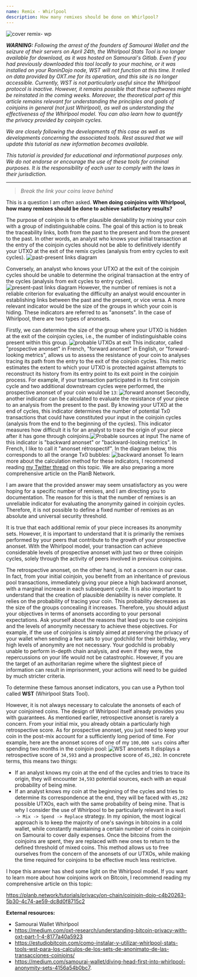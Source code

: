 ```yaml
---
name: Remix - Whirlpool
description: How many remixes should be done on Whirlpool?
---
```

![cover remix- wp](assets/cover.webp)

***WARNING:** Following the arrest of the founders of Samourai Wallet and the seizure of their servers on April 24th, the Whirlpool Stats Tool is no longer available for download, as it was hosted on Samourai's Gitlab. Even if you had previously downloaded this tool locally to your machine, or it was installed on your RoninDojo node, WST will not function at this time. It relied on data provided by OXT.me for its operation, and this site is no longer accessible. Currently, WST is not particularly useful since the Whirlpool protocol is inactive. However, it remains possible that these softwares might be reinstated in the coming weeks. Moreover, the theoretical part of this article remains relevant for understanding the principles and goals of coinjoins in general (not just Whirlpool), as well as understanding the effectiveness of the Whirlpool model. You can also learn how to quantify the privacy provided by coinjoin cycles.*

_We are closely following the developments of this case as well as developments concerning the associated tools. Rest assured that we will update this tutorial as new information becomes available._

_This tutorial is provided for educational and informational purposes only. We do not endorse or encourage the use of these tools for criminal purposes. It is the responsibility of each user to comply with the laws in their jurisdiction._

---

> *Break the link your coins leave behind*

This is a question I am often asked. **When doing coinjoins with Whirlpool, how many remixes should be done to achieve satisfactory results?**

The purpose of coinjoin is to offer plausible deniability by mixing your coin with a group of indistinguishable coins. The goal of this action is to break the traceability links, both from the past to the present and from the present to the past. In other words, an analyst who knows your initial transaction at the entry of the coinjoin cycles should not be able to definitively identify your UTXO at the exit of the remix cycles (analysis from entry cycles to exit cycles).
![past-present links diagram](assets/en/1.webp)

Conversely, an analyst who knows your UTXO at the exit of the coinjoin cycles should be unable to determine the original transaction at the entry of the cycles (analysis from exit cycles to entry cycles).
![present-past links diagram](assets/en/2.webp)
However, the number of remixes is not a reliable criterion for evaluating the difficulty an analyst would encounter in establishing links between the past and the present, or vice versa. A more relevant indicator would be the size of the groups in which your coin is hiding. These indicators are referred to as "anonsets". In the case of Whirlpool, there are two types of anonsets.

Firstly, we can determine the size of the group where your UTXO is hidden at the exit of the coinjoin cycles, i.e., the number of indistinguishable coins present within this group.
![probable UTXOs at exit](assets/en/3.webp)
This indicator, called "prospective anonset" in French, "forward anonset" in English, or "forward-looking metrics", allows us to assess the resistance of your coin to analyses tracing its path from the entry to the exit of the coinjoin cycles. This metric estimates the extent to which your UTXO is protected against attempts to reconstruct its history from its entry point to its exit point in the coinjoin process. For example, if your transaction participated in its first coinjoin cycle and two additional downstream cycles were performed, the prospective anonset of your coin would be `13`:
![forward anonset](assets/en/4.webp)
Secondly, another indicator can be calculated to evaluate the resistance of your piece to an analysis from the present to the past. By knowing your UTXO at the end of cycles, this indicator determines the number of potential Tx0 transactions that could have constituted your input in the coinjoin cycles (analysis from the end to the beginning of the cycles). This indicator measures how difficult it is for an analyst to trace the origin of your piece after it has gone through coinjoins.![Probable sources at input](assets/en/5.webp)
The name of this indicator is "backward anonset" or "backward-looking metrics". In French, I like to call it "anonset rétrospectif". In the diagram below, this corresponds to all the orange Tx0 bubbles:
![backward anonset](assets/en/6.webp)
To learn more about the calculation method for these indicators, I recommend reading [my Twitter thread](https://twitter.com/Loic_Pandul/status/1550850558147395585?s=20) on this topic. We are also preparing a more comprehensive article on the PlanB Network.

I am aware that the provided answer may seem unsatisfactory as you were hoping for a specific number of remixes, and I am directing you to documentation. The reason for this is that the number of remixes is an unreliable indicator for evaluating the anonymity gained in coinjoin cycles. Therefore, it is not possible to define a fixed number of remixes as an absolute and universal security threshold.

It is true that each additional remix of your piece increases its anonymity sets. However, it is important to understand that it is primarily the remixes performed by your peers that contribute to the growth of your prospective anonset. With the Whirlpool model, your transaction can achieve considerable levels of prospective anonset with just two or three coinjoin cycles, solely through the activity of peers involved in previous coinjoins.

The retrospective anonset, on the other hand, is not a concern in our case. In fact, from your initial coinjoin, you benefit from an inheritance of previous pool transactions, immediately giving your piece a high backward anonset, with a marginal increase in each subsequent cycle.
It is also important to understand that the creation of plausible deniability is never complete. It relies on the probability of tracing your coin. This probability decreases as the size of the groups concealing it increases. Therefore, you should adjust your objectives in terms of anonsets according to your personal expectations. Ask yourself about the reasons that lead you to use coinjoins and the levels of anonymity necessary to achieve these objectives. For example, if the use of coinjoins is simply aimed at preserving the privacy of your wallet when sending a few sats to your godchild for their birthday, very high levels of anonymity are not necessary. Your godchild is probably unable to perform in-depth chain analysis, and even if they were, the repercussions on your life would not be catastrophic. However, if you are the target of an authoritarian regime where the slightest piece of information can result in imprisonment, your actions will need to be guided by much stricter criteria.

To determine these famous anonset indicators, you can use a Python tool called **WST** (Whirlpool Stats Tool).

However, it is not always necessary to calculate the anonsets of each of your coinjoined coins. The design of Whirlpool itself already provides you with guarantees. As mentioned earlier, retrospective anonset is rarely a concern. From your initial mix, you already obtain a particularly high retrospective score. As for prospective anonset, you just need to keep your coin in the post-mix account for a sufficiently long period of time. For example, here are the anonset scores of one of my `100,000 sats` coins after spending two months in the coinjoin pool:
![WST anonsets](assets/en/7.webp)
It displays a retrospective score of `34,593` and a prospective score of `45,202`. In concrete terms, this means two things:
- If an analyst knows my coin at the end of the cycles and tries to trace its origin, they will encounter `34,593` potential sources, each with an equal probability of being mine.
- If an analyst knows my coin at the beginning of the cycles and tries to determine its correspondence at the end, they will be faced with `45,202` possible UTXOs, each with the same probability of being mine.
That is why I consider the use of Whirlpool to be particularly relevant in a `Hodl -> Mix -> Spend -> Replace` strategy. In my opinion, the most logical approach is to keep the majority of one's savings in bitcoins in a cold wallet, while constantly maintaining a certain number of coins in coinjoin on Samourai to cover daily expenses. Once the bitcoins from the coinjoins are spent, they are replaced with new ones to return to the defined threshold of mixed coins. This method allows us to free ourselves from the concern of the anonsets of our UTXOs, while making the time required for coinjoins to be effective much less restrictive.

I hope this answer has shed some light on the Whirlpool model. If you want to learn more about how coinjoins work on Bitcoin, I recommend reading my comprehensive article on this topic:

https://planb.network/tutorials/privacy/on-chain/coinjoin-dojo-c4b20263-5b30-4c74-ae59-dc8d0f8715c2

**External resources:**
- Samourai Wallet Whirlpool
- https://medium.com/oxt-research/understanding-bitcoin-privacy-with-oxt-part-1-4-8177a40a5923
- https://estudiobitcoin.com/como-instalar-y-utilizar-whirlpool-stats-tools-wst-para-los-calculos-de-los-sets-de-anonimato-de-las-transacciones-coinjoins/
- https://medium.com/samourai-wallet/diving-head-first-into-whirlpool-anonymity-sets-4156a54b0bc7.
